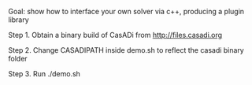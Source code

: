 Goal: show how to interface your own solver via c++, producing a plugin library

Step 1. Obtain a binary build of CasADi from http://files.casadi.org

Step 2. Change CASADIPATH inside demo.sh to reflect the casadi binary folder

Step 3. Run ./demo.sh

